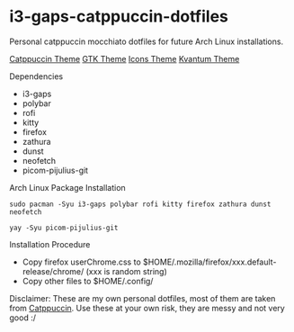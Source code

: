 # i3-gaps-catppuccin-dotfiles
Personal catppuccin mocchiato dotfiles for future Arch Linux installations.

[Catppuccin Theme](https://github.com/catppuccin/catppuccin)
[GTK Theme](https://github.com/catppuccin/gtk)
[Icons Theme](https://github.com/catppuccin/papirus-folders)
[Kvantum Theme](https://github.com/catppuccin/Kvantum)

Dependencies
+ i3-gaps
+ polybar
+ rofi
+ kitty
+ firefox
+ zathura
+ dunst
+ neofetch
+ picom-pijulius-git

Arch Linux Package Installation
```
sudo pacman -Syu i3-gaps polybar rofi kitty firefox zathura dunst neofetch
```
```
yay -Syu picom-pijulius-git
```

Installation Procedure
+ Copy firefox userChrome.css to $HOME/.mozilla/firefox/xxx.default-release/chrome/ (xxx is random string)
+ Copy other files to $HOME/.config/

Disclaimer: These are my own personal dotfiles, most of them are taken from [Catppuccin](https://github.com/catppuccin/catppuccin).
Use these at your own risk, they are messy and not very good :/

